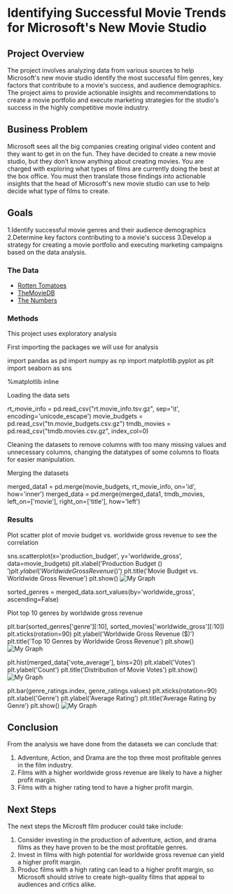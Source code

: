 # Identifying Successful Movie Trends for Microsoft's New Movie Studio



## Project Overview

The project involves analyzing data from various sources to help Microsoft's new movie studio identify the most successful film genres, key factors that contribute to a movie's success, and audience demographics. The project aims to provide actionable insights and recommendations to create a movie portfolio and execute marketing strategies for the studio's success in the highly competitive movie industry.

## Business Problem

Microsoft sees all the big companies creating original video content and they want to get in on the fun. They have decided to create a new movie studio, but they don’t know anything about creating movies. You are charged with exploring what types of films are currently doing the best at the box office. You must then translate those findings into actionable insights that the head of Microsoft's new movie studio can use to help decide what type of films to create.

## Goals
1.Identify successful movie genres and their audience demographics
2.Determine key factors contributing to a movie's success
3.Develop a strategy for creating a movie portfolio and executing marketing campaigns based on the data analysis.

### The Data


* [Rotten Tomatoes](https://www.rottentomatoes.com/)
* [TheMovieDB](https://www.themoviedb.org/)
* [The Numbers](https://www.the-numbers.com/)

### Methods
This project uses exploratory analysis

First importing the packages we will use for analysis

import pandas as pd
import numpy as np
import matplotlib.pyplot as plt
import seaborn as sns

%matplotlib inline

Loading the data sets

rt_movie_info = pd.read_csv("rt.movie_info.tsv.gz", sep='\t', encoding='unicode_escape')
movie_budgets = pd.read_csv("tn.movie_budgets.csv.gz")
tmdb_movies = pd.read_csv("tmdb.movies.csv.gz", index_col=0)

Cleaning the datasets to remove columns with too many missing values and unnecessary columns, changing the datatypes of some columns to floats for easier manipulation.

Merging the datasets

merged_data1 = pd.merge(movie_budgets, rt_movie_info, on='id', how='inner')
merged_data = pd.merge(merged_data1, tmdb_movies, left_on=['movie'], right_on=['title'], how='left')

### Results

Plot scatter plot of movie budget vs. worldwide gross revenue to see the correlation

sns.scatterplot(x='production_budget', y='worldwide_gross', data=movie_budgets)
plt.xlabel('Production Budget ($)')
plt.ylabel('Worldwide Gross Revenue ($)')
plt.title('Movie Budget vs. Worldwide Gross Revenue')
plt.show()
![My Graph](my_graph.png)


sorted_genres = merged_data.sort_values(by='worldwide_gross', ascending=False)

Plot top 10 genres by worldwide gross revenue

plt.bar(sorted_genres['genre'][:10], sorted_movies['worldwide_gross'][:10])
plt.xticks(rotation=90)
plt.ylabel('Worldwide Gross Revenue ($)')
plt.title('Top 10 Genres by Worldwide Gross Revenue')
plt.show()
![My Graph](my_graph.png)


plt.hist(merged_data['vote_average'], bins=20)
plt.xlabel('Votes')
plt.ylabel('Count')
plt.title('Distribution of Movie Votes')
plt.show()
![My Graph](my_graph.png)


plt.bar(genre_ratings.index, genre_ratings.values)
plt.xticks(rotation=90)
plt.xlabel('Genre')
plt.ylabel('Average Rating')
plt.title('Average Rating by Genre')
plt.show()
![My Graph](my_graph.png)


## Conclusion

From the analysis we have done from the datasets we can conclude that:

1. Adventure, Action, and Drama are the top three most profitable genres in the film industry.
2. Films with a higher worldwide gross revenue are likely to have a higher profit margin.
3. Films with a higher rating tend to have a higher profit margin.

## Next Steps

The next steps the Microsft film producer could take include:

1. Consider investing in the production of adventure, action, and drama films as they have proven to be the most profitable genres.
2. Invest in films with high potential for worldwide gross revenue can yield a higher profit margin.
3. Produc films with a high rating can lead to a higher profit margin, so Microsoft should strive to create high-quality films that appeal to audiences and critics alike.